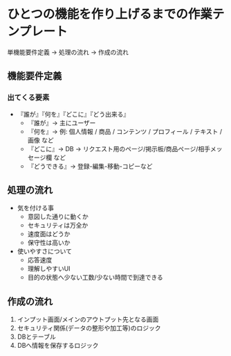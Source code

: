 # ひとつの機能を作り上げるまでの作業テンプレート
単機能要件定義 -> 処理の流れ -> 作成の流れ

## 機能要件定義
### 出てくる要素
- 『誰が』『何を』『どこに』『どう出来る』
  - 『誰が』-> 主にユーザー
  - 『何を』-> 例: 個人情報 / 商品 / コンテンツ / プロフィール / テキスト / 画像 など
  - 『どこに』->  DB -> リクエスト用のページ/掲示板/商品ページ/相手メッセージ欄 など
  - 『どうできる』-> 登録-編集-移動-コピーなど

## 処理の流れ
- 気を付ける事
  - 意図した通りに動くか
  - セキュリティは万全か
  - 速度面はどうか
  - 保守性は高いか
- 使いやすさについて
  - 応答速度
  - 理解しやすいUI
  - 目的の状態へ少ない工数/少ない時間で到達できる

## 作成の流れ
1. インプット画面/メインのアウトプット先となる画面
2. セキュリティ関係(データの整形や加工等)のロジック
3. DBとテーブル
4. DBへ情報を保存するロジック
